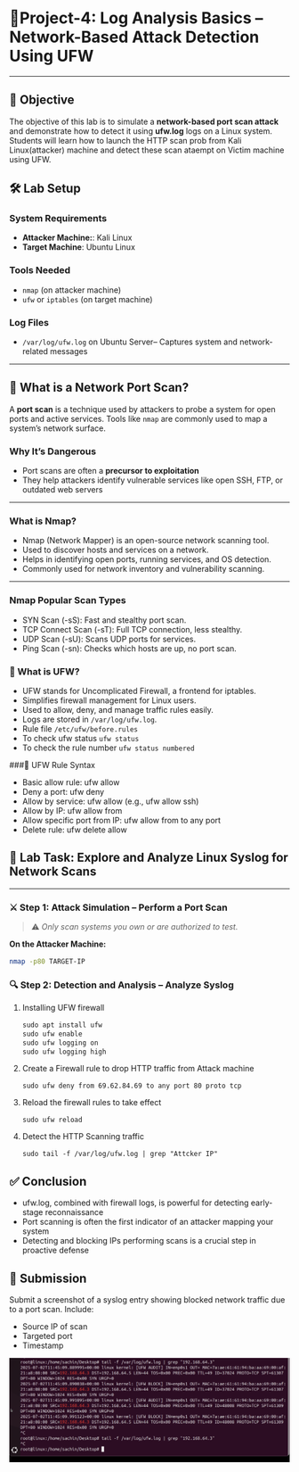# 🚀Project-4: Log Analysis Basics – Network-Based Attack Detection Using UFW

---

## 🎯 **Objective**  
The objective of this lab is to simulate a **network-based port scan attack** and demonstrate how to detect it using **ufw.log** logs on a Linux system. Students will learn how to launch the HTTP scan prob from Kali Linux(attacker) machine and detect these scan ataempt on Victim machine using UFW.


## 🛠️ **Lab Setup**

### **System Requirements**
- **Attacker Machine:**: Kali Linux
- **Target Machine**: Ubuntu Linux

### **Tools Needed**
- `nmap` (on attacker machine)
- `ufw` or `iptables` (on target machine)

### **Log Files**
- `/var/log/ufw.log` on Ubuntu Server– Captures system and network-related messages

---

## 🧠 **What is a Network Port Scan?**

A **port scan** is a technique used by attackers to probe a system for open ports and active services. Tools like `nmap` are commonly used to map a system’s network surface.

### **Why It’s Dangerous**
- Port scans are often a **precursor to exploitation**
- They help attackers identify vulnerable services like open SSH, FTP, or outdated web servers

---

### What is Nmap?
- Nmap (Network Mapper) is an open-source network scanning tool.
- Used to discover hosts and services on a network.
- Helps in identifying open ports, running services, and OS detection.
- Commonly used for network inventory and vulnerability scanning.

---

### Nmap Popular Scan Types
- SYN Scan (-sS): Fast and stealthy port scan.
- TCP Connect Scan (-sT): Full TCP connection, less stealthy.
- UDP Scan (-sU): Scans UDP ports for services.
- Ping Scan (-sn): Checks which hosts are up, no port scan.

### 🔐 What is UFW?
- UFW stands for Uncomplicated Firewall, a frontend for iptables.
- Simplifies firewall management for Linux users.
- Used to allow, deny, and manage traffic rules easily.
- Logs are stored in `/var/log/ufw.log`.
- Rule file `/etc/ufw/before.rules`
- To check ufw status `ufw status`
- To check the rule number `ufw status numbered`

###🧾 UFW Rule Syntax
- Basic allow rule: ufw allow <port>
- Deny a port: ufw deny <port>
- Allow by service: ufw allow <service> (e.g., ufw allow ssh)
- Allow by IP: ufw allow from <IP>
- Allow specific port from IP: ufw allow from <IP> to any port <port>
- Delete rule: ufw delete allow <port>



## 🧪 **Lab Task: Explore and Analyze Linux Syslog for Network Scans**

---

### ⚔️ **Step 1: Attack Simulation – Perform a Port Scan**

> ⚠️ *Only scan systems you own or are authorized to test.*

**On the Attacker Machine:**
```bash
nmap -p80 TARGET-IP
```


### 🔍 Step 2: Detection and Analysis – Analyze Syslog

1. Installing UFW firewall
   ```
   sudo apt install ufw
   sudo ufw enable
   sudo ufw logging on
   sudo ufw logging high
   ```
2. Create a Firewall rule to drop HTTP traffic from Attack machine
   ```
   sudo ufw deny from 69.62.84.69 to any port 80 proto tcp
   ```
3. Reload the firewall rules to take effect
   ```
   sudo ufw reload
   ```
4. Detect the HTTP Scanning traffic
   ```
   sudo tail -f /var/log/ufw.log | grep "Attcker IP"
   ```


## ✅ Conclusion
- ufw.log, combined with firewall logs, is powerful for detecting early-stage reconnaissance
- Port scanning is often the first indicator of an attacker mapping your system
- Detecting and blocking IPs performing scans is a crucial step in proactive defense

## 📸 Submission
Submit a screenshot of a syslog entry showing blocked network traffic due to a port scan. Include:
- Source IP of scan
- Targeted port
- Timestamp



![image alt](https://github.com/sachinpatil-soc/30-Day-SOC-Analyst-Challenge-2025/blob/b60284964a83a1231ecd8fc12e8698f2ef852046/Network-Based%20Attack%20Detection%20Using%20UFW.png)

